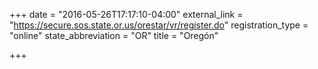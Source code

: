 +++
date = "2016-05-26T17:17:10-04:00"
external_link = "https://secure.sos.state.or.us/orestar/vr/register.do"
registration_type = "online"
state_abbreviation = "OR"
title = "Oregón"

+++

